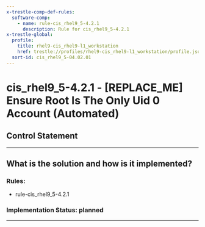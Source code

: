 ```yaml
---
x-trestle-comp-def-rules:
  software-comp:
    - name: rule-cis_rhel9_5-4.2.1
      description: Rule for cis_rhel9_5-4.2.1
x-trestle-global:
  profile:
    title: rhel9-cis_rhel9-l1_workstation
    href: trestle://profiles/rhel9-cis_rhel9-l1_workstation/profile.json
  sort-id: cis_rhel9_5-04.02.01
---
```


# cis_rhel9_5-4.2.1 - \[REPLACE_ME\] Ensure Root Is The Only Uid 0 Account (Automated)

## Control Statement

______________________________________________________________________

## What is the solution and how is it implemented?

<!-- For implementation status enter one of: implemented, partial, planned, alternative, not-applicable -->

<!-- Note that the list of rules under ### Rules: is read-only and changes will not be captured after assembly to JSON -->

<!-- Add control implementation description here for control: cis_rhel9_5-4.2.1 -->

### Rules:

  - rule-cis_rhel9_5-4.2.1

### Implementation Status: planned

______________________________________________________________________
